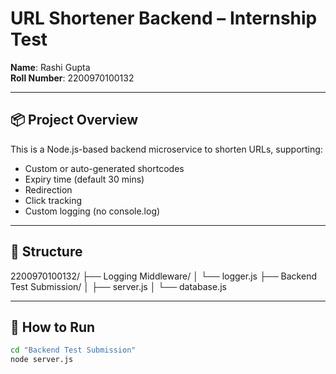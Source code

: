 # URL Shortener Backend – Internship Test

**Name**: Rashi Gupta  
**Roll Number**: 2200970100132  

---

## 📦 Project Overview

This is a Node.js-based backend microservice to shorten URLs, supporting:

- Custom or auto-generated shortcodes
- Expiry time (default 30 mins)
- Redirection
- Click tracking
- Custom logging (no console.log)

---

## 📁 Structure

2200970100132/
├── Logging Middleware/
│ └── logger.js
├── Backend Test Submission/
│ ├── server.js
│ └── database.js

---

## 🚀 How to Run

```bash
cd "Backend Test Submission"
node server.js